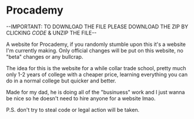 # Procademy
--IMPORTANT: TO DOWNLOAD THE FILE PLEASE DOWNLOAD THE ZIP BY CLICKING *CODE* & UNZIP THE FILE--

A website for Procademy, if you randomly stumble upon this it's a website I'm currently making. Only official changes will be put on this website, no "beta" changes or any bullcrap.

The idea for this is the website for a while collar trade school, pretty much only 1-2 years of college with a cheaper price, learning everything you can do in a normal college but quicker and better.

Made for my dad, he is doing all of the "businuess" work and I just wanna be nice so he doesn't need to hire anyone for a website lmao.

P.S. don't try to steal code or legal action will be taken.
